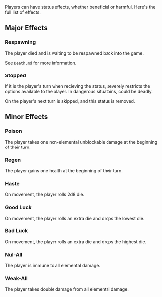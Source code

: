 Players can have status effects, whether beneficial or harmful. Here's the full
list of effects.

## Major Effects

### Respawning

The player died and is waiting to be respawned back into the game.

See `Death.md` for more information.

### Stopped

If it is the player's turn when recieving the status, severely restricts the
options available to the player. In dangerous situatoins, could be deadly.

On the player's next turn is skipped, and this status is removed.

## Minor Effects

### Poison

The player takes one non-elemental unblockable damage at the beginning of their turn.

### Regen

The player gains one health at the beginning of their turn.

### Haste

On movement, the player rolls 2d8 die.

### Good Luck

On movement, the player rolls an extra die and drops the lowest die.

### Bad Luck

On movement, the player rolls an extra die and drops the highest die.

### Nul-All

The player is immune to all elemental damage.

### Weak-All

The player takes double damage from all elemental damage.